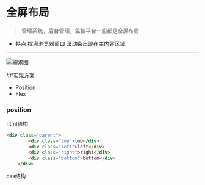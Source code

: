 # 全屏布局

> 管理系统，后台管理，监控平台一般都是全屏布局

- 特点
撑满浏览器窗口
滚动条出现在主内容区域

---
![需求图](http://i13.tietuku.com/e594739669258a24s.png)

##实现方案

- Position
- Flex

### position

html结构

```html
<div class="parent">
		<div class="top">top</div>
		<div class="left">left</div>
		<div class="right">right</div>
		<div class="bottom">bottom</div>
	</div>
```

css结构

```css

```